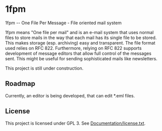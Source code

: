 # 1fpm
1fpm -- One File Per Message - File oriented mail system

1fpm means "One file per mail" and is an e-mail system that uses normal files to store mails in the way that each mail has its single file to be stored. This makes storage (esp. archiving) easy and transparent. The file format used relies on RFC 822. Furthermore, relying on RFC 822 supports development of message editors that allow full control of the messages sent. This might be useful for sending sophisticated mails like newsletters.

This project is still under construction.

## Roadmap
Currently, an editor is being developed, that can edit *.eml files.

## License
This project is licensed under GPL 3. See [Documentation/license.txt](Documentation/license.txt).
